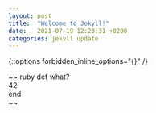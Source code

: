 ```yaml
---
layout: post
title:  "Welcome to Jekyll!"
date:   2021-07-19 12:23:31 +0200
categories: jekyll update
---
```

{::options forbidden_inline_options="{\}" /}

~~ ruby
    def what?  
      42  
    end  
~~

